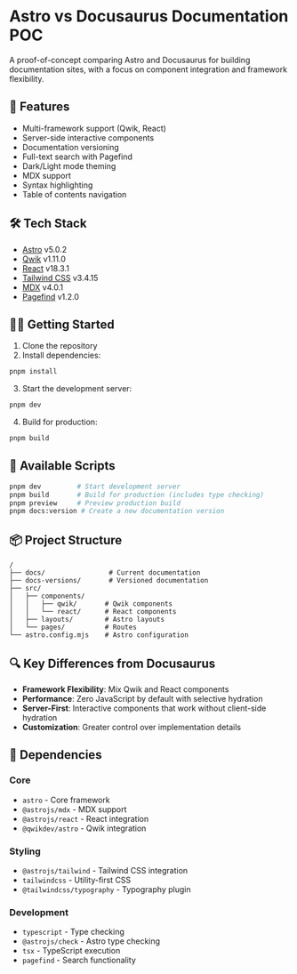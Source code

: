 # Astro vs Docusaurus Documentation POC

A proof-of-concept comparing Astro and Docusaurus for building documentation sites, with a focus on component integration and framework flexibility.

## 🚀 Features

- Multi-framework support (Qwik, React)
- Server-side interactive components
- Documentation versioning
- Full-text search with Pagefind
- Dark/Light mode theming
- MDX support
- Syntax highlighting
- Table of contents navigation

## 🛠️ Tech Stack

- [Astro](https://astro.build) v5.0.2
- [Qwik](https://qwik.builder.io) v1.11.0
- [React](https://reactjs.org) v18.3.1
- [Tailwind CSS](https://tailwindcss.com) v3.4.15
- [MDX](https://mdxjs.com) v4.0.1
- [Pagefind](https://pagefind.app) v1.2.0

## 🏃‍♂️ Getting Started

1. Clone the repository
2. Install dependencies:
```bash
pnpm install
```

3. Start the development server:
```bash
pnpm dev
```

4. Build for production:
```bash
pnpm build
```

## 📜 Available Scripts

```bash
pnpm dev         # Start development server
pnpm build       # Build for production (includes type checking)
pnpm preview     # Preview production build
pnpm docs:version # Create a new documentation version
```

## 📦 Project Structure

```
/
├── docs/                # Current documentation
├── docs-versions/       # Versioned documentation
├── src/
│   ├── components/     
│   │   ├── qwik/       # Qwik components
│   │   └── react/      # React components
│   ├── layouts/        # Astro layouts
│   └── pages/          # Routes
└── astro.config.mjs    # Astro configuration
```

## 🔍 Key Differences from Docusaurus

- **Framework Flexibility**: Mix Qwik and React components
- **Performance**: Zero JavaScript by default with selective hydration
- **Server-First**: Interactive components that work without client-side hydration
- **Customization**: Greater control over implementation details

## 🔧 Dependencies

### Core
- `astro` - Core framework
- `@astrojs/mdx` - MDX support
- `@astrojs/react` - React integration
- `@qwikdev/astro` - Qwik integration

### Styling
- `@astrojs/tailwind` - Tailwind CSS integration
- `tailwindcss` - Utility-first CSS
- `@tailwindcss/typography` - Typography plugin

### Development
- `typescript` - Type checking
- `@astrojs/check` - Astro type checking
- `tsx` - TypeScript execution
- `pagefind` - Search functionality
